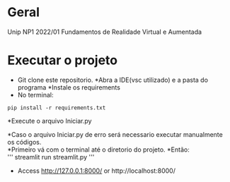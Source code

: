 # Geral
Unip NP1 2022/01 Fundamentos de Realidade Virtual e Aumentada

# Executar o projeto
* Git clone este repositorio.
*Abra a IDE(vsc utilizado) e a pasta do programa
*Instale os requirements
* No terminal: <br>
 ```
pip install -r requirements.txt
 ```
*Execute o arquivo Iniciar.py

*Caso o arquivo Iniciar.py de erro será necessario executar manualmente os códigos.<br>
*Primeiro vá com o terminal até o diretorio do projeto.
*Então:<br>
'''
streamlit run streamlit.py
'''

* Access http://127.0.0.1:8000/ or http://localhost:8000/
